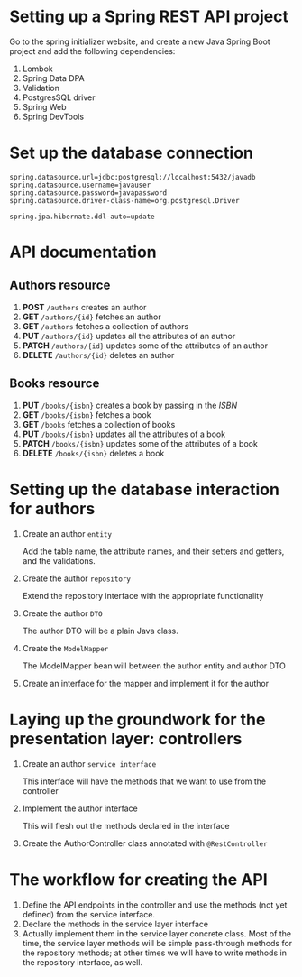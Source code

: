 # Setting up a Spring REST API project

Go to the spring initializer website, and create a new Java Spring Boot project
and add the following dependencies:

1. Lombok
2. Spring Data DPA
3. Validation
4. PostgresSQL driver
5. Spring Web
6. Spring DevTools

# Set up the database connection

```
spring.datasource.url=jdbc:postgresql://localhost:5432/javadb
spring.datasource.username=javauser
spring.datasource.password=javapassword
spring.datasource.driver-class-name=org.postgresql.Driver

spring.jpa.hibernate.ddl-auto=update
```

# API documentation

## Authors resource
1. **POST** `/authors` creates an author
2. **GET** `/authors/{id}` fetches an author
3. **GET** `/authors` fetches a collection of authors
4. **PUT** `/authors/{id}` updates all the attributes of an author
5. **PATCH** `/authors/{id}` updates some of the attributes of an author
6. **DELETE** `/authors/{id}` deletes an author

## Books resource
1. **PUT** `/books/{isbn}` creates a book by passing in the *ISBN*
2. **GET** `/books/{isbn}` fetches a book
3. **GET** `/books` fetches a collection of books
4. **PUT** `/books/{isbn}` updates all the attributes of a book
5. **PATCH** `/books/{isbn}` updates some of the attributes of a book
6. **DELETE** `/books/{isbn}` deletes a book

# Setting up the database interaction for authors

1. Create an author `entity`

   Add the table name, the attribute names, and their setters and getters,
   and the validations.

2. Create the author `repository`

   Extend the repository interface with the appropriate functionality

3. Create the author `DTO`

   The author DTO will be a plain Java class.

4. Create the `ModelMapper`

   The ModelMapper bean will between the author entity and author DTO

5. Create an interface for the mapper and implement it for the author

# Laying up the groundwork for the presentation layer: controllers

1. Create an author `service interface`

   This interface will have the methods that we want to use from the
   controller

2. Implement the author interface

   This will flesh out the methods declared in the interface

3. Create the AuthorController class annotated with `@RestController`

# The workflow for creating the API

1. Define the API endpoints in the controller and use the methods (not yet
   defined) from the service interface.
2. Declare the methods in the service layer interface
3. Actually implement them in the service layer concrete class.
   Most of the time, the service layer methods will be simple pass-through
   methods for the repository methods; at other times we will have to
   write methods in the repository interface, as well.
